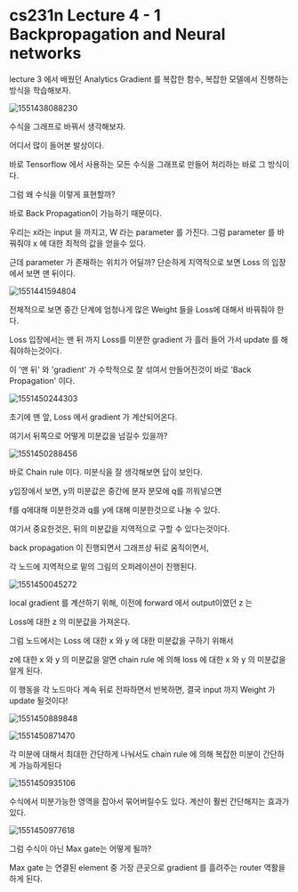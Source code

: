 # cs231n Lecture 4 - 1 Backpropagation and Neural networks

lecture 3 에서 배웠던 Analytics Gradient 를 복잡한 함수, 복잡한 모델에서 진행하는 방식을 학습해보자.



![1551438088230](../images/1551438088230.png)



수식을 그래프로 바꿔서 생각해보자.

어디서 많이 들어본 발상이다.

바로 Tensorflow 에서 사용하는 모든 수식을 그래프로 만들어 처리하는 바로 그 방식이다.

그럼 왜 수식을 이렇게 표현할까?

바로 Back Propagation이 가능하기 때문이다.

우리는 x라는 input 을 까지고, W 라는 parameter 를 가진다. 그럼 parameter 를 바꿔줘야 x 에 대한 최적의 값을 얻을수 있다.

근데 parameter 가 존재하는 위치가 어딜까? 단순하게 지역적으로 보면 Loss 의 입장에서 보면 맨 뒤이다.

![1551441594804](../images/1551441594804.png)

전체적으로 보면 중간 단계에 엄청나게 많은 Weight 들을 Loss에 대해서 바꿔줘야 한다.

Loss 입장에서는 맨 뒤 까지 Loss를 미분한 gradient 가 흘러 들어 가서 update 를 해줘야하는것이다.

이 '맨 뒤' 와 'gradient' 가 수학적으로 잘 섞여서 만들어진것이 바로 'Back Propagation'  이다.

![1551450244303](../images/1551450244303.png)

초기에 맨 앞, Loss 에서 gradient 가 계산되어온다.

여기서 뒤쪽으로 어떻게 미분값을 넘길수 있을까?



![1551450288456](../images/1551450288456.png)



바로 Chain rule 이다. 미분식을 잘 생각해보면 답이 보인다.

y입장에서 보면, y의 미분값은 중간에 분자 분모에 q를 끼워넣으면

f를 q에대해 미분한것과 q를 y에 대해 미분한것으로 나눌 수 있다.

여기서 중요한것은, 뒤의 미분값을 지역적으로 구할 수 있다는것이다.

back propagation 이 진행되면서 그래프상 뒤로 움직이면서,

각 노드에 지역적으로 밑의 그림의 오퍼레이션이 진행된다.



![1551450045272](../images/1551450045272.png)



local gradient 를 계산하기 위해, 이전에 forward 에서 output이였던 z 는

Loss에 대한 z 의 미분값을 가져온다.

그럼 노드에서는 Loss 에 대한 x 와 y 에 대한 미분값을 구하기 위해서

z에  대한 x 와 y 의 미분값을 알면 chain rule 에 의해 loss 에 대한 x 와 y 의 미분값을 알게 된다.



이 행동을 각 노드마다 계속 뒤로 전파하면서 반복하면, 결국 input 까지 Weight 가 update 될것이다!

![1551450889848](../images/1551450889848.png)

![1551450871470](../images/1551450871470.png)



각 미분에 대해서 최대한 간단하게 나눠서도 chain rule 에 의해 복잡한 미분이 간단하게 가능하게된다





![1551450935106](../images/1551450935106.png)



수식에서 미분가능한 영역을 잡아서 묶어버릴수도 있다. 계산이 훨씬 간단해지는 효과가 있다.



![1551450977618](../images/1551450977618.png)

그럼 수식이 아닌 Max gate는 어떻게 될까?

Max gate 는 연결된 element 중 가장 큰곳으로 gradient 를 흘려주는 router 역활을 하게 된다.